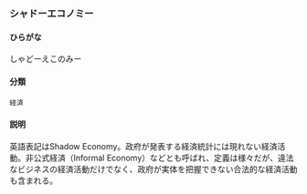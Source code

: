 <div style="display:none;">

## [あ行](securities-terms?id=あ行)
## [か行](securities-terms?id=か行)
## [さ行](securities-terms?id=さ行)

</div>

### シャドーエコノミー

#### ひらがな

しゃどーえこのみー

#### 分類

`経済`

#### 説明

英語表記はShadow Economy。政府が発表する経済統計には現れない経済活動。非公式経済（Informal Economy）などとも呼ばれ、定義は様々だが、違法なビジネスの経済活動だけでなく、政府が実体を把握できない合法的な経済活動も含まれる。

<div style="display:none;">

## [た行](securities-terms?id=た行)
## [な行](securities-terms?id=な行)
## [は行](securities-terms?id=は行)
## [ま行](securities-terms?id=ま行)
## [や行](securities-terms?id=や行)
## [ら行](securities-terms?id=ら行)
## [わ行](securities-terms?id=わ行)
## [英数字・記号](securities-terms?id=英数字・記号)

</div>

